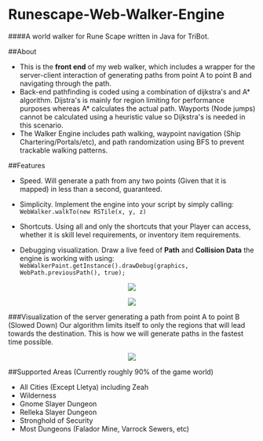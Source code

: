 # Runescape-Web-Walker-Engine
####A world walker for Rune Scape written in Java for TriBot.

##About
- This is the **front end** of my web walker, which includes a wrapper for the server-client interaction of generating paths from point A to point B and navigating through the path.
- Back-end pathfinding is coded using a combination of dijkstra's and A\* algorithm. Dijstra's is mainly for region limiting for performance purposes whereas A\* calculates the actual path. Wayports (Node jumps) cannot be calculated using a heuristic value so Dijkstra's is needed in this scenario.
- The Walker Engine includes path walking, waypoint navigation (Ship Chartering/Portals/etc), and path randomization using BFS to prevent trackable walking patterns.

##Features
- Speed. Will generate a path from any two points (Given that it is mapped) in less than a second, guaranteed.

- Simplicity. Implement the engine into your script by simply calling:
      ```
      WebWalker.walkTo(new RSTile(x, y, z)
      ```

- Shortcuts. Using all and only the shortcuts that your Player can access, whether it is skill level requirements, or inventory item requirements.

- Debugging visualization. Draw a live feed of **Path** and **Collision Data** the engine is working with using:
      ```
      WebWalkerPaint.getInstance().drawDebug(graphics, WebPath.previousPath(), true);
      ```
      
<p align="center">
  <img src="http://i.imgur.com/17hx5iK.png"/>
</p>

<p align="center">
  <img src="http://i.imgur.com/gLMRq0O.png"/>
</p>


###Visualization of the server generating a path from point A to point B (Slowed Down)
Our algorithm limits itself to only the regions that will lead towards the destination. This is how we will generate paths in the fastest time possible.

<p align="center">
  <img src="http://i.imgur.com/ZD7hKWZ.gif"/>
</p>


##Supported Areas (Currently roughly 90% of the game world)
- All Cities (Except Lletya) including Zeah
- Wilderness
- Gnome Slayer Dungeon
- Relleka Slayer Dungeon
- Stronghold of Security
- Most Dungeons (Falador Mine, Varrock Sewers, etc)



